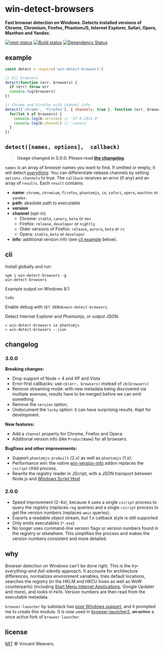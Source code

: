 # win-detect-browsers

**Fast browser detection on Windows. Detects installed versions of Chrome, Chromium, Firefox, PhantomJS, Internet Explorer, Safari, Opera, Maxthon and Yandex.**

[![npm status](http://img.shields.io/npm/v/win-detect-browsers.svg?style=flat-square)](https://www.npmjs.org/package/win-detect-browsers) [![Build status](https://img.shields.io/appveyor/ci/vweevers/win-detect-browsers.svg?style=flat-square)](https://ci.appveyor.com/project/vweevers/win-detect-browsers) [![Dependency Status](https://img.shields.io/david/vweevers/win-detect-browsers.svg?style=flat-square)](https://david-dm.org/vweevers/win-detect-browsers)

## example

```js
const detect = require('win-detect-browsers')

// All browsers
detect(function (err, browsers) {
  if (err) throw err
  console.log(browsers)
})

// Chrome and Firefox with channel info
detect(['chrome', 'firefox'], { channels: true }, function (err, browsers) {
  for(let b of browsers) {
    console.log(b.version) // '57.0.2931.0'
    console.log(b.channel) // 'canary'
  }
})
```

## `detect([names, options],  callback)`

> **Usage changed in 3.0.0. Please read [the changelog](#300).**

`names` is an array of browser names you want to find. If omitted or empty, it will detect *[everything](http://youtu.be/k1yvvNvlXtg)*. You can differentiate release channels by setting `options.channels` to true. The `callback` receives an error (if any) and an array of `results`. Each `result` contains:

- **name**: `chrome`, `chromium`, `firefox`, `phantomjs`, `ie`, `safari`, `opera`, `maxthon` or `yandex`.
- **path**: absolute path to executable
- **version**
- **channel** (opt-in):
  - Chrome: `stable`, `canary`, `beta` or `dev`
  - Firefox: `release`, `developer` or `nightly`
  - Older versions of Firefox: `release`, `aurora`, `beta` or `rc`
  - Opera: `stable`, `beta` or `developer`
- **info**: additional version info (see [cli example](#cli) below).

## cli

Install globally and run:

    npm i win-detect-browsers -g
    win-detect-browsers

Example output on Windows 8.1:

```
todo
```

Enable debug with `SET DEBUG=win-detect-browsers`.

Detect Internet Explorer and Phantomjs, or output JSON:

```
> win-detect-browsers ie phantomjs
> win-detect-browsers --json
```

## changelog

### 3.0.0

**Breaking changes:**

- Drop support of Node < 4 and XP and Vista
- Error-first callbacks: use `cb(err, browsers)` instead of `cb(browsers)`
- Remove streaming mode: with new metadata being discovered via multiple avenues, results have to be merged before we can emit something
- Remove the `version` option;
- Undocument the `lucky` option: it can have surprising results. Kept for development.

**New features:**

- Add a `channel` property for Chrome, Firefox and Opera;
- Additional version info (like `ProductName`) for all browsers.

**Bugfixes and other improvements:**

- Support `phantomjs-prebuilt` (2.x) as well as `phantomjs` (1.x);
- Performance win: the native [win-version-info](https://www.npmjs.org/package/win-version-info) addon replaces the `cscript` child process.
- Rewrite the registry reader in JScript, with a JSON transport between Node.js and [Windows Script Host](https://en.wikipedia.org/wiki/Windows_Script_Host)

### 2.0.0

- Speed improvement (2-4x), because it uses a single `cscript` process to query the registry (replaces `reg` queries) and a single `cscript` process to get the version numbers (replaces `wmic` queries).
- Exports a readable object stream, but 1.x callback style is still supported
- Only emits executables (`*.exe`)
- No longer uses command-line version flags or version numbers found in the registry or elsewhere. This simplifies the process and makes the version numbers consistent and more detailed.

## why

Browser detection on Windows can't be done right. This is the *try-everything-and-fail-silently* approach. It accounts for architecture differences, normalizes environment variables, tries default locations, searches the registry (in the HKLM and HKCU hives as well as WoW counterparts) (including [Start Menu Internet Applications](http://msdn.microsoft.com/en-us/library/windows/desktop/dd203067(v=vs.85).aspx), Google Updater and more), and looks in `PATH`. Version numbers are then read from the executable metadata.

`browser-launcher` by substack has [poor Windows support](https://github.com/substack/browser-launcher/issues/7), and it prompted me to create this module. It is now used in [browser-launcher2](https://github.com/benderjs/browser-launcher2), ~~an active~~ a once active fork of `browser-launcher`.

## license

[MIT](http://opensource.org/licenses/MIT) © Vincent Weevers.
